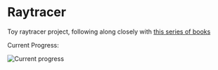 # Raytracer

Toy raytracer project, following along closely with
[this series of books](https://www.amazon.co.uk/gp/product/B0785N5QTC/ref=series_rw_dp_sw)

Current Progress:

![Current progress](output.png)
